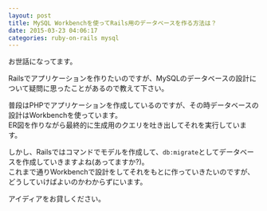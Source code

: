 ```yaml
---
layout: post
title: MySQL Workbenchを使ってRails用のデータベースを作る方法は？
date: 2015-03-23 04:06:17
categories: ruby-on-rails mysql
---
```

<!-- {% raw %} -->
<p>お世話になってます。</p>

<p>Railsでアプリケーションを作りたいのですが、MySQLのデータベースの設計について疑問に思ったことがあるので教えて下さい。</p>

<p>普段はPHPでアプリケーションを作成しているのですが、その時データベースの設計はWorkbenchを使っています。<br>
ER図を作りながら最終的に生成用のクエリを吐き出してそれを実行しています。</p>

<p>しかし、Railsではコマンドでモデルを作成して、<code>db:migrate</code>としてデータベースを作成していきますよね(あってますか?)。<br>
これまで通りWorkbenchで設計をしてそれをもとに作っていきたいのですが、どうしていけばよいのかわからずにいます。</p>

<p>アイディアをお貸しください。</p>
<!-- {% endraw %} -->
